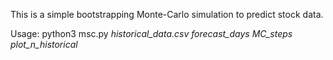 This is a simple bootstrapping Monte-Carlo simulation to predict stock data.

Usage:
python3 msc.py *historical_data.csv* *forecast_days* *MC_steps* *plot_n_historical*
